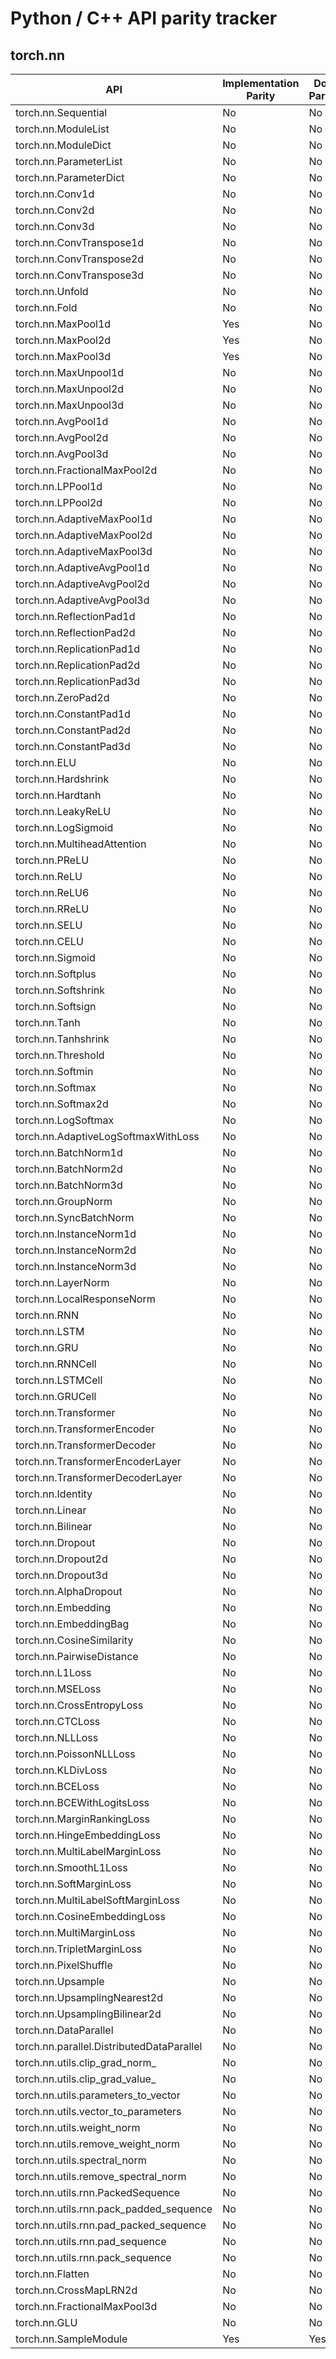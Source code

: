 # Python / C++ API parity tracker

## torch.nn

API | Implementation Parity | Doc Parity
------------- | ------------- | -------------
torch.nn.Sequential|No|No
torch.nn.ModuleList|No|No
torch.nn.ModuleDict|No|No
torch.nn.ParameterList|No|No
torch.nn.ParameterDict|No|No
torch.nn.Conv1d|No|No
torch.nn.Conv2d|No|No
torch.nn.Conv3d|No|No
torch.nn.ConvTranspose1d|No|No
torch.nn.ConvTranspose2d|No|No
torch.nn.ConvTranspose3d|No|No
torch.nn.Unfold|No|No
torch.nn.Fold|No|No
torch.nn.MaxPool1d|Yes|No
torch.nn.MaxPool2d|Yes|No
torch.nn.MaxPool3d|Yes|No
torch.nn.MaxUnpool1d|No|No
torch.nn.MaxUnpool2d|No|No
torch.nn.MaxUnpool3d|No|No
torch.nn.AvgPool1d|No|No
torch.nn.AvgPool2d|No|No
torch.nn.AvgPool3d|No|No
torch.nn.FractionalMaxPool2d|No|No
torch.nn.LPPool1d|No|No
torch.nn.LPPool2d|No|No
torch.nn.AdaptiveMaxPool1d|No|No
torch.nn.AdaptiveMaxPool2d|No|No
torch.nn.AdaptiveMaxPool3d|No|No
torch.nn.AdaptiveAvgPool1d|No|No
torch.nn.AdaptiveAvgPool2d|No|No
torch.nn.AdaptiveAvgPool3d|No|No
torch.nn.ReflectionPad1d|No|No
torch.nn.ReflectionPad2d|No|No
torch.nn.ReplicationPad1d|No|No
torch.nn.ReplicationPad2d|No|No
torch.nn.ReplicationPad3d|No|No
torch.nn.ZeroPad2d|No|No
torch.nn.ConstantPad1d|No|No
torch.nn.ConstantPad2d|No|No
torch.nn.ConstantPad3d|No|No
torch.nn.ELU|No|No
torch.nn.Hardshrink|No|No
torch.nn.Hardtanh|No|No
torch.nn.LeakyReLU|No|No
torch.nn.LogSigmoid|No|No
torch.nn.MultiheadAttention|No|No
torch.nn.PReLU|No|No
torch.nn.ReLU|No|No
torch.nn.ReLU6|No|No
torch.nn.RReLU|No|No
torch.nn.SELU|No|No
torch.nn.CELU|No|No
torch.nn.Sigmoid|No|No
torch.nn.Softplus|No|No
torch.nn.Softshrink|No|No
torch.nn.Softsign|No|No
torch.nn.Tanh|No|No
torch.nn.Tanhshrink|No|No
torch.nn.Threshold|No|No
torch.nn.Softmin|No|No
torch.nn.Softmax|No|No
torch.nn.Softmax2d|No|No
torch.nn.LogSoftmax|No|No
torch.nn.AdaptiveLogSoftmaxWithLoss|No|No
torch.nn.BatchNorm1d|No|No
torch.nn.BatchNorm2d|No|No
torch.nn.BatchNorm3d|No|No
torch.nn.GroupNorm|No|No
torch.nn.SyncBatchNorm|No|No
torch.nn.InstanceNorm1d|No|No
torch.nn.InstanceNorm2d|No|No
torch.nn.InstanceNorm3d|No|No
torch.nn.LayerNorm|No|No
torch.nn.LocalResponseNorm|No|No
torch.nn.RNN|No|No
torch.nn.LSTM|No|No
torch.nn.GRU|No|No
torch.nn.RNNCell|No|No
torch.nn.LSTMCell|No|No
torch.nn.GRUCell|No|No
torch.nn.Transformer|No|No
torch.nn.TransformerEncoder|No|No
torch.nn.TransformerDecoder|No|No
torch.nn.TransformerEncoderLayer|No|No
torch.nn.TransformerDecoderLayer|No|No
torch.nn.Identity|No|No
torch.nn.Linear|No|No
torch.nn.Bilinear|No|No
torch.nn.Dropout|No|No
torch.nn.Dropout2d|No|No
torch.nn.Dropout3d|No|No
torch.nn.AlphaDropout|No|No
torch.nn.Embedding|No|No
torch.nn.EmbeddingBag|No|No
torch.nn.CosineSimilarity|No|No
torch.nn.PairwiseDistance|No|No
torch.nn.L1Loss|No|No
torch.nn.MSELoss|No|No
torch.nn.CrossEntropyLoss|No|No
torch.nn.CTCLoss|No|No
torch.nn.NLLLoss|No|No
torch.nn.PoissonNLLLoss|No|No
torch.nn.KLDivLoss|No|No
torch.nn.BCELoss|No|No
torch.nn.BCEWithLogitsLoss|No|No
torch.nn.MarginRankingLoss|No|No
torch.nn.HingeEmbeddingLoss|No|No
torch.nn.MultiLabelMarginLoss|No|No
torch.nn.SmoothL1Loss|No|No
torch.nn.SoftMarginLoss|No|No
torch.nn.MultiLabelSoftMarginLoss|No|No
torch.nn.CosineEmbeddingLoss|No|No
torch.nn.MultiMarginLoss|No|No
torch.nn.TripletMarginLoss|No|No
torch.nn.PixelShuffle|No|No
torch.nn.Upsample|No|No
torch.nn.UpsamplingNearest2d|No|No
torch.nn.UpsamplingBilinear2d|No|No
torch.nn.DataParallel|No|No
torch.nn.parallel.DistributedDataParallel|No|No
torch.nn.utils.clip_grad_norm_|No|No
torch.nn.utils.clip_grad_value_|No|No
torch.nn.utils.parameters_to_vector|No|No
torch.nn.utils.vector_to_parameters|No|No
torch.nn.utils.weight_norm|No|No
torch.nn.utils.remove_weight_norm|No|No
torch.nn.utils.spectral_norm|No|No
torch.nn.utils.remove_spectral_norm|No|No
torch.nn.utils.rnn.PackedSequence|No|No
torch.nn.utils.rnn.pack_padded_sequence|No|No
torch.nn.utils.rnn.pad_packed_sequence|No|No
torch.nn.utils.rnn.pad_sequence|No|No
torch.nn.utils.rnn.pack_sequence|No|No
torch.nn.Flatten|No|No
torch.nn.CrossMapLRN2d|No|No
torch.nn.FractionalMaxPool3d|No|No
torch.nn.GLU|No|No
torch.nn.SampleModule|Yes|Yes
